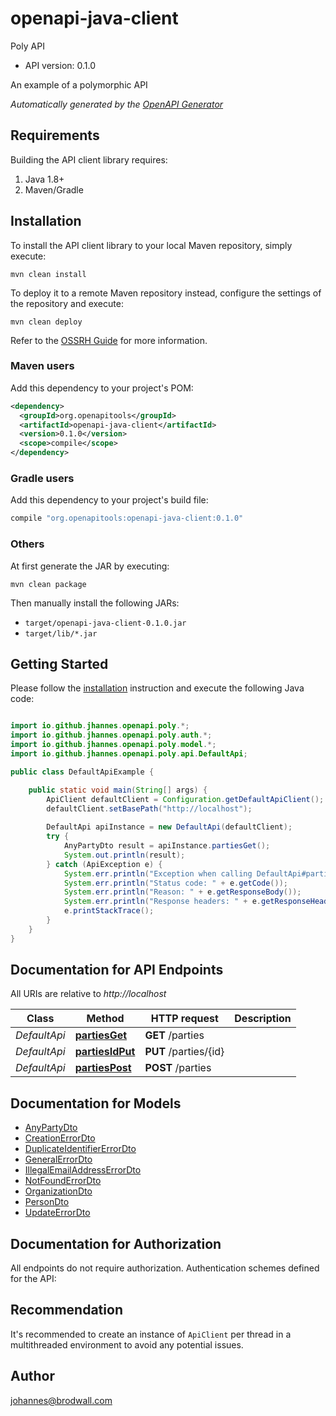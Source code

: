 # openapi-java-client

Poly API

- API version: 0.1.0

An example of a polymorphic API


*Automatically generated by the [OpenAPI Generator](https://openapi-generator.tech)*

## Requirements

Building the API client library requires:

1. Java 1.8+
2. Maven/Gradle

## Installation

To install the API client library to your local Maven repository, simply execute:

```shell
mvn clean install
```

To deploy it to a remote Maven repository instead, configure the settings of the repository and execute:

```shell
mvn clean deploy
```

Refer to the [OSSRH Guide](http://central.sonatype.org/pages/ossrh-guide.html) for more information.

### Maven users

Add this dependency to your project's POM:

```xml
<dependency>
  <groupId>org.openapitools</groupId>
  <artifactId>openapi-java-client</artifactId>
  <version>0.1.0</version>
  <scope>compile</scope>
</dependency>
```

### Gradle users

Add this dependency to your project's build file:

```groovy
compile "org.openapitools:openapi-java-client:0.1.0"
```

### Others

At first generate the JAR by executing:

```shell
mvn clean package
```

Then manually install the following JARs:

- `target/openapi-java-client-0.1.0.jar`
- `target/lib/*.jar`

## Getting Started

Please follow the [installation](#installation) instruction and execute the following Java code:

```java

import io.github.jhannes.openapi.poly.*;
import io.github.jhannes.openapi.poly.auth.*;
import io.github.jhannes.openapi.poly.model.*;
import io.github.jhannes.openapi.poly.api.DefaultApi;

public class DefaultApiExample {

    public static void main(String[] args) {
        ApiClient defaultClient = Configuration.getDefaultApiClient();
        defaultClient.setBasePath("http://localhost");
        
        DefaultApi apiInstance = new DefaultApi(defaultClient);
        try {
            AnyPartyDto result = apiInstance.partiesGet();
            System.out.println(result);
        } catch (ApiException e) {
            System.err.println("Exception when calling DefaultApi#partiesGet");
            System.err.println("Status code: " + e.getCode());
            System.err.println("Reason: " + e.getResponseBody());
            System.err.println("Response headers: " + e.getResponseHeaders());
            e.printStackTrace();
        }
    }
}

```

## Documentation for API Endpoints

All URIs are relative to *http://localhost*

Class | Method | HTTP request | Description
------------ | ------------- | ------------- | -------------
*DefaultApi* | [**partiesGet**](docs/DefaultApi.md#partiesGet) | **GET** /parties | 
*DefaultApi* | [**partiesIdPut**](docs/DefaultApi.md#partiesIdPut) | **PUT** /parties/{id} | 
*DefaultApi* | [**partiesPost**](docs/DefaultApi.md#partiesPost) | **POST** /parties | 


## Documentation for Models

 - [AnyPartyDto](docs/AnyPartyDto.md)
 - [CreationErrorDto](docs/CreationErrorDto.md)
 - [DuplicateIdentifierErrorDto](docs/DuplicateIdentifierErrorDto.md)
 - [GeneralErrorDto](docs/GeneralErrorDto.md)
 - [IllegalEmailAddressErrorDto](docs/IllegalEmailAddressErrorDto.md)
 - [NotFoundErrorDto](docs/NotFoundErrorDto.md)
 - [OrganizationDto](docs/OrganizationDto.md)
 - [PersonDto](docs/PersonDto.md)
 - [UpdateErrorDto](docs/UpdateErrorDto.md)


## Documentation for Authorization

All endpoints do not require authorization.
Authentication schemes defined for the API:

## Recommendation

It's recommended to create an instance of `ApiClient` per thread in a multithreaded environment to avoid any potential issues.

## Author

johannes@brodwall.com

